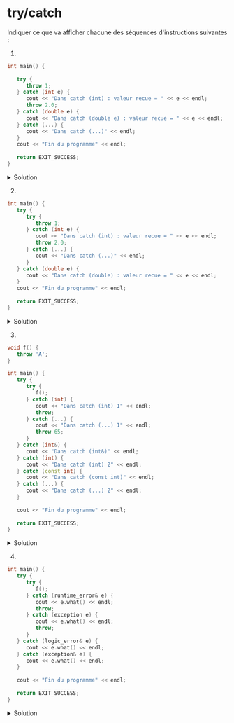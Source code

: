 # try/catch

Indiquer ce que va afficher chacune des séquences d'instructions suivantes : 


1.
~~~cpp
int main() {
   
   try {
      throw 1;
   } catch (int e) {
      cout << "Dans catch (int) : valeur recue = " << e << endl;
      throw 2.0;
   } catch (double e) {
      cout << "Dans catch (double e) : valeur recue = " << e << endl;
   } catch (...) {
      cout << "Dans catch (...)" << endl;
   }
   cout << "Fin du programme" << endl;
   
   return EXIT_SUCCESS;
}
~~~
<details>
<summary>Solution</summary>

Dans catch (int) : valeur recue = 1
terminate called after throwing an instance of 'double'
 
This application has requested the Runtime to terminate it in an unusual way.
Please contact the application's support team for more information.

</details>

2.
~~~cpp
int main() {
   try {
      try {
         throw 1;
      } catch (int e) {
         cout << "Dans catch (int) : valeur recue = " << e << endl;
         throw 2.0;
      } catch (...) {
         cout << "Dans catch (...)" << endl;
      }
   } catch (double e) {
      cout << "Dans catch (double) : valeur recue = " << e << endl;
   }
   cout << "Fin du programme" << endl;
   
   return EXIT_SUCCESS;
}
~~~
<details>
<summary>Solution</summary>

Dans catch (int) : valeur recue = 1
Dans catch (double) : valeur recue = 2
Fin du programme

</details>

3.	
~~~cpp
void f() {
   throw 'A';
}

int main() {
   try {
      try {
         f();
      } catch (int) {
         cout << "Dans catch (int) 1" << endl;
         throw;
      } catch (...) {
         cout << "Dans catch (...) 1" << endl;
         throw 65;  
      }
   } catch (int&) {
      cout << "Dans catch (int&)" << endl;
   } catch (int) {
      cout << "Dans catch (int) 2" << endl;
   } catch (const int) {
      cout << "Dans catch (const int)" << endl;
   } catch (...) {
      cout << "Dans catch (...) 2" << endl;
   }
   
   cout << "Fin du programme" << endl;
   
   return EXIT_SUCCESS;
}
~~~
<details>
<summary>Solution</summary>

Dans catch (...) 1
Dans catch (int&)
Fin du programme

</details>

4.	
~~~cpp
int main() {
   try {
      try {
         f();
      } catch (runtime_error& e) {
         cout << e.what() << endl;
         throw;
      } catch (exception e) {
         cout << e.what() << endl;
         throw;
      }
   } catch (logic_error& e) {
      cout << e.what() << endl;
   } catch (exception& e) {
      cout << e.what() << endl;
   }
   
   cout << "Fin du programme" << endl;
   
   return EXIT_SUCCESS;
}
~~~
<details>
<summary>Solution</summary>
std::exception
out of range
Fin du programme
</details>
